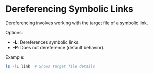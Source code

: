 
# Dereferencing Symbolic Links

Dereferencing involves working with the target file of a symbolic link.

Options:

- **-L**: Dereferences symbolic links.
- **-P**: Does not dereference (default behavior).

Example:

```bash
ls -lL link  # Shows target file details
```

